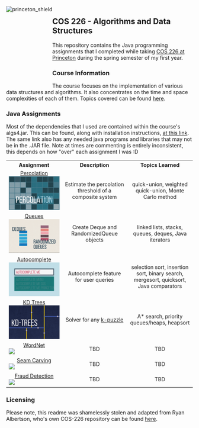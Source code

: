  <img src="https://www.cs.princeton.edu/courses/archive/spring20/cos226/images/princeton-shield.gif" alt=princeton_shield align=left height=210 />

## COS 226 - Algorithms and Data Structures

This repository contains the Java programming assignments that I completed while taking [COS 226 at Princeton](https://www.cs.princeton.edu/courses/archive/spring24/cos226/syllabus.php) during the spring semester of my first year.

### Course Information

The course focuses on the implementation of various data structures and algorithms. It also concentrates on the time and space complexities of each of them.
Topics covered can be found [here](https://www.cs.princeton.edu/courses/archive/spring24/cos226/lectures.php).

### Java Assignments

Most of the dependencies that I used are contained within the course's algs4.jar. This can be found, along with installation instructions, [at this link](https://algs4.cs.princeton.edu/code). The same link also has any needed java programs and libraries that may not be in the .JAR file. Note at times are commenting is entirely inconsistent, this depends on how "over" each assignment I was :D

 <table style="width:100%">
  <tr>
    <th>Assignment</th>
    <th>Description</th>
    <th>Topics Learned</th>
  </tr>
  <tr>
    <td>
     <div align="center">
       <a href=""> Percolation </a>
     </div>
     <a href="https://www.cs.princeton.edu/courses/archive/spring24/cos226/assignments/percolation/specification.php">
       <img src="percolation/logo.png" width = 300>
     </a>
    </td>
    <td>
      <div align="center"> Estimate the percolation threshold of a composite system </div>
    </td>
    <td>
      <div align="center"> quick-union, weighted quick-union, Monte Carlo method </div>
    </td>
  </tr>
  <tr>
    <td>
      <div align="center">
        <a href=""> Queues </a>
      </div>
      <a href="https://www.cs.princeton.edu/courses/archive/spring24/cos226/assignments/queues/specification.php">
        <img src="queues/logo.png" width = 400>
      </a>
    </td>
    <td>
      <div align="center"> Create Deque and RandomizedQueue objects </div>
    </td>
    <td>
      <div align="center"> linked lists, stacks, queues, deques, Java iterators </div>
    </td>
  </tr>
   <tr>
    <td>
      <div align="center">
        <a href=""> Autocomplete </a>
      </div>
      <a href="https://www.cs.princeton.edu/courses/archive/spring24/cos226/assignments/autocomplete/specification.php">
        <img src="autocomplete/logo.png" width = 300>
      </a>
    </td>
    <td>
      <div align="center"> Autocomplete feature for user queries </div>
    </td>
    <td>
      <div align="center"> selection sort, insertion sort, binary search, mergesort, quicksort, Java comparators </div>
    </td>
  </tr>
   <tr>
    <td>
      <div align="center">
        <a href=""> KD Trees </a>
      </div>
      <a href="https://www.cs.princeton.edu/courses/archive/spring24/cos226/assignments/kdtree/specification.php">
        <img src="kdtree/logo.png" width = 300>
      </a>
    </td>
    <td>
      <div align="center"> Solver for any <a href="https://en.wikipedia.org/wiki/15_puzzle"> k-puzzle </a> </div>
    </td>
    <td>
     <div align="center"> A* search, priority queues/heaps, heapsort </div>
    </td>
  </tr>
   <tr>
    <td>
      <div align="center">
        <a href=""> WordNet </a>
      </div>
      <a href="https://www.cs.princeton.edu/courses/archive/spring24/cos226/assignments/wordnet/specification.php">
        <img src="./Assignment5/src/resources/logo.png" width = 300>
      </a>
    </td>
    <td>
      <div align="center"> TBD </div>
    </td>
    <td>
      <div align="center"> TBD </div>
    </td>
  </tr>
   <tr>
    <td>
      <div align="center">
        <a href=""> Seam Carving </a>
      </div>
      <a href="https://www.cs.princeton.edu/courses/archive/spring24/cos226/assignments/seam/specification.php">
        <img src="./Assignment6/src/resources/logo.png" width = 300>
      </a>
    </td>
    <td>
      <div align="center"> TBD </div>
    </td>
    <td>
      <div align="center"> TBD </div>
    </td>
  </tr>
   <tr>
    <td>
      <div align="center">
        <a href=""> Fraud Detection </a>
      </div>
      <a href="https://www.cs.princeton.edu/courses/archive/spring24/cos226/assignments/fraud/specification.php">
        <img src="./Assignment7/src/resources/logo.png" width = 300>
      </a>
    </td>
    <td>
      <div align="center"> TBD </div>
    </td>
    <td>
      <div align="center"> TBD </div>
    </td>
  </tr>
</table>

### Licensing

Please note, this readme was shamelessly stolen and adapted from Ryan Albertson, who's own COS-226 repository can be found [here](https://github.com/RyanAlbertson/COS226_Princeton_University).
